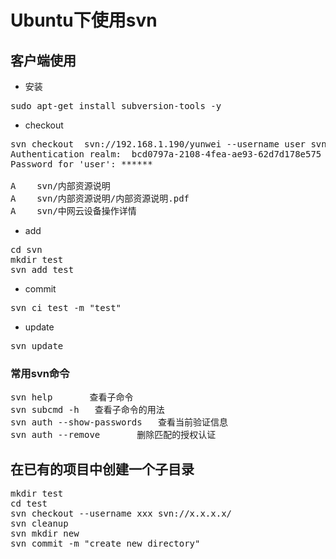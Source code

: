 # Ubuntu下使用svn

## 客户端使用
* 安装

<pre>
sudo apt-get install subversion-tools -y 
</pre>

* checkout

<pre>
svn checkout  svn://192.168.1.190/yunwei --username user svn
Authentication realm: <svn://192.168.1.190:3690> bcd0797a-2108-4fea-ae93-62d7d178e575
Password for 'user': ******

A    svn/内部资源说明
A    svn/内部资源说明/内部资源说明.pdf
A    svn/中网云设备操作详情
</pre>

* add

<pre>
cd svn
mkdir test
svn add test
</pre>

* commit

<pre>
svn ci test -m "test" 
</pre>

* update

<pre>
svn update
</pre>
### 常用svn命令

<pre>
svn help       查看子命令
svn subcmd -h	查看子命令的用法
svn auth --show-passwords	查看当前验证信息
svn auth --remove		删除匹配的授权认证
</pre>

## 在已有的项目中创建一个子目录

<pre>
mkdir test
cd test
svn checkout --username xxx svn://x.x.x.x/
svn cleanup
svn mkdir new
svn commit -m "create new directory"
</pre>